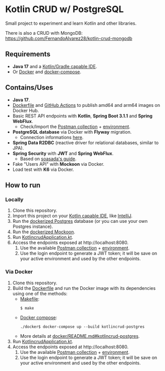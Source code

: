 # Kotlin CRUD w/ PostgreSQL
Small project to experiment and learn Kotlin and other libraries.

There is also a CRUD with MongoDB: https://github.com/FernandoAlvarez28/kotlin-crud-mongodb

## Requirements
- **Java 17** and a [Kotlin/Gradle capable IDE](https://kotlinlang.org/docs/kotlin-ide.html).
- Or [Docker](https://www.docker.com/) and [docker-compose](https://docs.docker.com/compose/).

## Contains/Uses
- **Java 17**.
- [Dockerfile](Dockerfile) and [GitHub Actions](.github/workflows/build-docker-image-to-docker-hub.yml) to publish amd64 and arm64 images on Docker Hub.
- Basic REST API endpoints with **Kotlin**, **Spring Boot 3.1.1** and **Spring WebFlux**.
  - Check/Import the [Postman collection](docs/fernandos-kotlin-crud.postman_collection.json) + [environment](docs/fernandos-kotlin-crud.postman_environment.json).
- **PostgreSQL database** via Docker with **Flyway** migration.
  - Connection informations [here](docker/README.md#postgres).
- **Spring Data R2DBC** (reactive driver for relational databases, similar to JPA).
- **Spring Security** with **JWT** and **Spring WebFlux**.
  - Based on [soasada's guide](https://github.com/soasada/kotlin-coroutines-webflux-security).
- Fake "Users API" with **Mockoon** via Docker.
- Load test with **K6** via Docker.

## How to run
### Locally
1. Clone this repository.
2. Import this project on your [Kotlin capable IDE](https://kotlinlang.org/docs/kotlin-ide.html), like [IntelliJ](https://www.jetbrains.com/idea/).
3. Run the [dockerized Postgres](docker/README.md#postgres) database (or you can use your own Postgres instance).
4. Run the [dockerized Mockoon](docker/README.md#mockoon).
5. Run [KotlincrudApplication.kt](src/main/kotlin/alvarez/fernando/kotlincrud/KotlincrudApplication.kt).
6. Access the endpoints exposed at http://localhost:8080.
   1. Use the available [Postman collection](docs/fernandos-kotlin-crud.postman_collection.json) + [environment](docs/fernandos-kotlin-crud.postman_environment.json).
   2. Use the login endpoint to generate a JWT token; it will be save on your active environment and used by the other endpoints.

### Via Docker
1. Clone this repository.
2. Build the [Dockerfile](Dockerfile) and run the Docker image with its dependencies using one of the methods:
   - [Makefile](Makefile):
      ```shell
      $ make
      ```
   - [Docker compose](docker/docker-compose.yml):
      ```shell
      ./docker$ docker-compose up --build kotlincrud-postgres
      ```
   - More details at [docker/README.md#kotlincrud-postgres](docker/README.md#kotlincrud-postgres).
6. Run [KotlincrudApplication.kt](src/main/kotlin/alvarez/fernando/kotlincrud/KotlincrudApplication.kt).
7. Access the endpoints exposed at http://localhost:8080.
    1. Use the available [Postman collection](docs/fernandos-kotlin-crud.postman_collection.json) + [environment](docs/fernandos-kotlin-crud.postman_environment.json).
    2. Use the login endpoint to generate a JWT token; it will be save on your active environment and used by the other endpoints.


